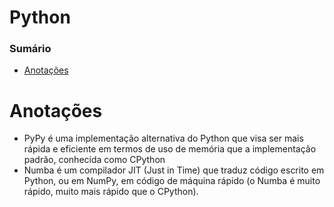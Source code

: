 # Python

### Sumário

- [Anotações](#anotacoes)

# <a id="anotacoes"></a>Anotações

- PyPy é uma implementação alternativa do Python que visa ser mais rápida e eficiente em termos de uso de memória que a implementação padrão, conhecida como CPython
- Numba é um compilador JIT (Just in Time) que traduz código escrito em Python, ou em NumPy, em código de máquina rápido (o Numba é muito rápido, muito mais rápido que o CPython).